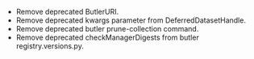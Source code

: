 * Remove deprecated ButlerURI.
* Remove deprecated kwargs parameter from DeferredDatasetHandle.
* Remove deprecated butler prune-collection command.
* Remove deprecated checkManagerDigests from butler registry.versions.py.
